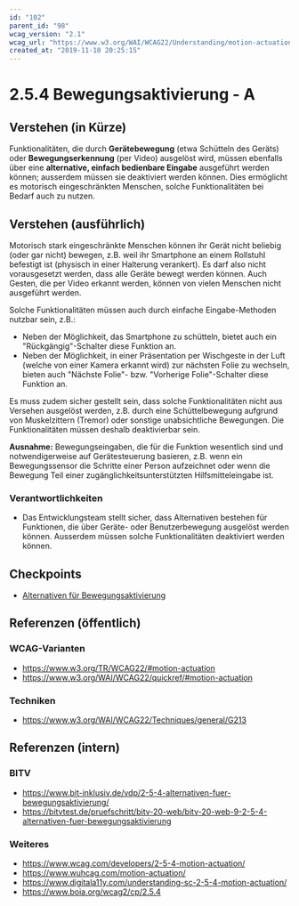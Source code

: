 ```yaml
---
id: "102"
parent_id: "98"
wcag_version: "2.1"
wcag_url: "https://www.w3.org/WAI/WCAG22/Understanding/motion-actuation.html"
created_at: "2019-11-10 20:25:15"
---
```


# 2.5.4 Bewegungsaktivierung - A

## Verstehen (in Kürze)

Funktionalitäten, die durch **Gerätebewegung** (etwa Schütteln des Geräts) oder **Bewegungserkennung** (per Video) ausgelöst wird, müssen ebenfalls über eine **alternative, einfach bedienbare Eingabe** ausgeführt werden können; ausserdem müssen sie deaktiviert werden können. Dies ermöglicht es motorisch eingeschränkten Menschen, solche Funktionalitäten bei Bedarf auch zu nutzen.

## Verstehen (ausführlich)

Motorisch stark eingeschränkte Menschen können ihr Gerät nicht beliebig (oder gar nicht) bewegen, z.B. weil ihr Smartphone an einem Rollstuhl befestigt ist (physisch in einer Halterung verankert). Es darf also nicht vorausgesetzt werden, dass alle Geräte bewegt werden können. Auch Gesten, die per Video erkannt werden, können von vielen Menschen nicht ausgeführt werden.

Solche Funktionalitäten müssen auch durch einfache Eingabe-Methoden nutzbar sein, z.B.:

- Neben der Möglichkeit, das Smartphone zu schütteln, bietet auch ein "Rückgängig"-Schalter diese Funktion an.
- Neben der Möglichkeit, in einer Präsentation per Wischgeste in der Luft (welche von einer Kamera erkannt wird) zur nächsten Folie zu wechseln, bieten auch "Nächste Folie"- bzw. "Vorherige Folie"-Schalter diese Funktion an.

Es muss zudem sicher gestellt sein, dass solche Funktionalitäten nicht aus Versehen ausgelöst werden, z.B. durch eine Schüttelbewegung aufgrund von Muskelzittern (Tremor) oder sonstige unabsichtliche Bewegungen. Die Funktionalitäten müssen deshalb deaktivierbar sein.

**Ausnahme:** Bewegungseingaben, die für die Funktion wesentlich sind und notwendigerweise auf Gerätesteuerung basieren, z.B. wenn ein Bewegungssensor die Schritte einer Person aufzeichnet oder wenn die Bewegung Teil einer zugänglichkeitsunterstützten Hilfsmitteleingabe ist.

### Verantwortlichkeiten

- Das Entwicklungsteam stellt sicher, dass Alternativen bestehen für Funktionen, die über Geräte- oder Benutzerbewegung ausgelöst werden können. Ausserdem müssen solche Funktionalitäten deaktiviert werden können.

## Checkpoints

- [Alternativen für Bewegungsaktivierung](alternativen-fuer-bewegungsaktivierung)

## Referenzen (öffentlich)

### WCAG-Varianten
- <https://www.w3.org/TR/WCAG22/#motion-actuation>
- <https://www.w3.org/WAI/WCAG22/quickref/#motion-actuation>

### Techniken
- <https://www.w3.org/WAI/WCAG22/Techniques/general/G213>

## Referenzen (intern)

### BITV
- <https://www.bit-inklusiv.de/vdp/2-5-4-alternativen-fuer-bewegungsaktivierung/>
- <https://bitvtest.de/pruefschritt/bitv-20-web/bitv-20-web-9-2-5-4-alternativen-fuer-bewegungsaktivierung>

### Weiteres
- <https://www.wcag.com/developers/2-5-4-motion-actuation/>
- <https://www.wuhcag.com/motion-actuation/>
- <https://www.digitala11y.com/understanding-sc-2-5-4-motion-actuation/>
- <https://www.boia.org/wcag2/cp/2.5.4>